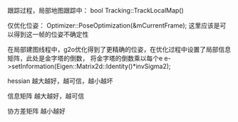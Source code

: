 
跟踪过程，局部地图跟踪中：
bool Tracking::TrackLocalMap()

仅优化位姿：
    Optimizer::PoseOptimization(&mCurrentFrame);
这里应该是可以得到这一帧的位姿不确定性


在局部建图线程中，g2o优化得到了更精确的位姿，在优化过程中设置了局部信息矩阵，此处是金字塔的倒数，
将金字塔的倒数乘以每个e
e->setInformation(Eigen::Matrix2d::Identity()*invSigma2);

hessian 越大越好，越可信，越小越坏

信息矩阵 越大越好，越可信

协方差矩阵 越小越好